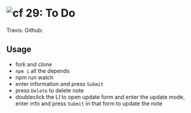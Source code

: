 ![cf](http://i.imgur.com/7v5ASc8.png) 29: To Do
===

Travis:
Github: 

## Usage
  * fork and clone
  * `npm i` all the depends
  * npm run watch
  * enter information and press `Submit`
  * press `Delete` to delete note
  * doubleclick the LI to open update form and enter the update mode, enter info and press `Submit` in that form to update the note